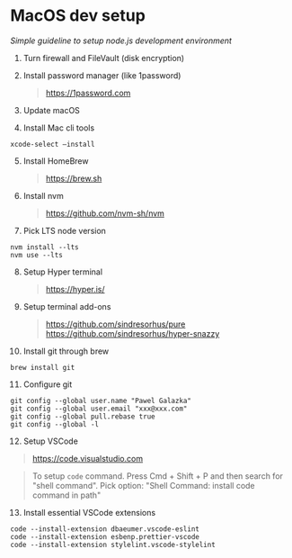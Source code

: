 # MacOS dev setup

_Simple guideline to setup node.js development environment_

1. Turn firewall and FileVault (disk encryption)
2. Install password manager (like 1password)

   > https://1password.com

3. Update macOS
4. Install Mac cli tools

```
xcode-select —install
```

5. Install HomeBrew

   > https://brew.sh

6. Install nvm

   > https://github.com/nvm-sh/nvm

7. Pick LTS node version

```
nvm install --lts
nvm use --lts
```

8. Setup Hyper terminal

   > https://hyper.is/

9. Setup terminal add-ons

   > https://github.com/sindresorhus/pure
   > https://github.com/sindresorhus/hyper-snazzy

10. Install git through brew

```
brew install git
```

11. Configure git

```
git config --global user.name "Pawel Galazka"
git config --global user.email "xxx@xxx.com"
git config --global pull.rebase true
git config --global -l
```

12. Setup VSCode

> https://code.visualstudio.com

> To setup `code` command. Press Cmd + Shift + P and then search for "shell command".
> Pick option: "Shell Command: install code command in path"

13. Install essential VSCode extensions

```
code --install-extension dbaeumer.vscode-eslint
code --install-extension esbenp.prettier-vscode
code --install-extension stylelint.vscode-stylelint
```
